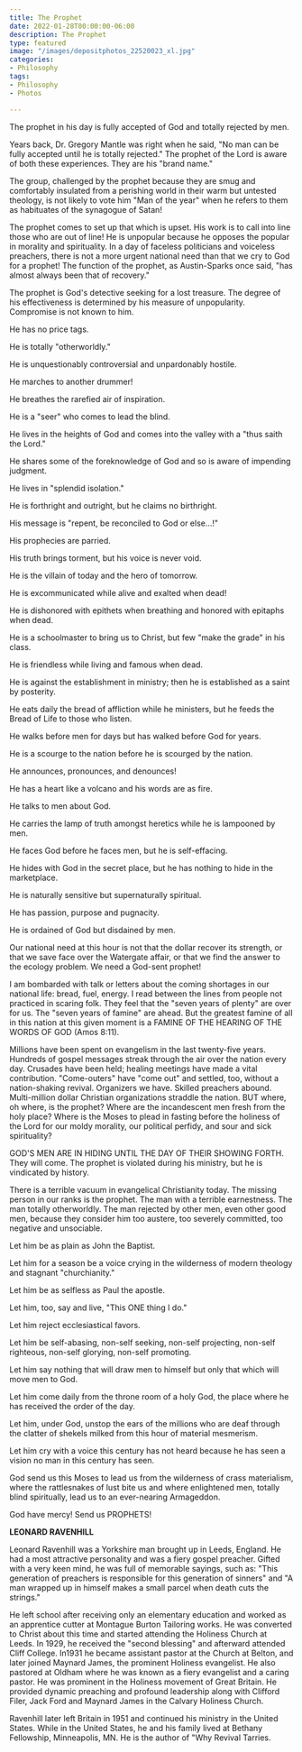 ```yaml
---
title: The Prophet
date: 2022-01-28T00:00:00-06:00
description: The Prophet
type: featured
image: "/images/depositphotos_22520023_xl.jpg"
categories:
- Philosophy
tags:
- Philosophy
- Photos

---
```

The prophet in his day is fully accepted of God and totally rejected by men.

Years back, Dr. Gregory Mantle was right when he said, "No man can be fully accepted until he is totally rejected." The prophet of the Lord is aware of both these experiences. They are his "brand name."

The group, challenged by the prophet because they are smug and comfortably insulated from a perishing world in their warm but untested theology, is not likely to vote him "Man of the year" when he refers to them as habituates of the synagogue of Satan!

The prophet comes to set up that which is upset. His work is to call into line those who are out of line! He is unpopular because he opposes the popular in morality and spirituality. In a day of faceless politicians and voiceless preachers, there is not a more urgent national need than that we cry to God for a prophet! The function of the prophet, as Austin-Sparks once said, "has almost always been that of recovery."

The prophet is God's detective seeking for a lost treasure. The degree of his effectiveness is determined by his measure of unpopularity. Compromise is not known to him.

He has no price tags.

He is totally "otherworldly."

He is unquestionably controversial and unpardonably hostile.

He marches to another drummer!

He breathes the rarefied air of inspiration.

He is a "seer" who comes to lead the blind.

He lives in the heights of God and comes into the valley with a "thus saith the Lord."

He shares some of the foreknowledge of God and so is aware of impending judgment.

He lives in "splendid isolation."

He is forthright and outright, but he claims no birthright.

His message is "repent, be reconciled to God or else...!"

His prophecies are parried.

His truth brings torment, but his voice is never void.

He is the villain of today and the hero of tomorrow.

He is excommunicated while alive and exalted when dead!

He is dishonored with epithets when breathing and honored with epitaphs when dead.

He is a schoolmaster to bring us to Christ, but few "make the grade" in his class.

He is friendless while living and famous when dead.

He is against the establishment in ministry; then he is established as a saint by posterity.

He eats daily the bread of affliction while he ministers, but he feeds the Bread of Life to those who listen.

He walks before men for days but has walked before God for years.

He is a scourge to the nation before he is scourged by the nation.

He announces, pronounces, and denounces!

He has a heart like a volcano and his words are as fire.

He talks to men about God.

He carries the lamp of truth amongst heretics while he is lampooned by men.

He faces God before he faces men, but he is self-effacing.

He hides with God in the secret place, but he has nothing to hide in the marketplace.

He is naturally sensitive but supernaturally spiritual.

He has passion, purpose and pugnacity.

He is ordained of God but disdained by men.

Our national need at this hour is not that the dollar recover its strength, or that we save face over the Watergate affair, or that we find the answer to the ecology problem. We need a God-sent prophet!

I am bombarded with talk or letters about the coming shortages in our national life: bread, fuel, energy. I read between the lines from people not practiced in scaring folk. They feel that the "seven years of plenty" are over for us. The "seven years of famine" are ahead. But the greatest famine of all in this nation at this given moment is a FAMINE OF THE HEARING OF THE WORDS OF GOD (Amos 8:11).

Millions have been spent on evangelism in the last twenty-five years. Hundreds of gospel messages streak through the air over the nation every day. Crusades have been held; healing meetings have made a vital contribution. "Come-outers" have "come out" and settled, too, without a nation-shaking revival. Organizers we have. Skilled preachers abound. Multi-million dollar Christian organizations straddle the nation. BUT where, oh where, is the prophet? Where are the incandescent men fresh from the holy place? Where is the Moses to plead in fasting before the holiness of the Lord for our moldy morality, our political perfidy, and sour and sick spirituality?

GOD'S MEN ARE IN HIDING UNTIL THE DAY OF THEIR SHOWING FORTH. They will come. The prophet is violated during his ministry, but he is vindicated by history.

There is a terrible vacuum in evangelical Christianity today. The missing person in our ranks is the prophet. The man with a terrible earnestness. The man totally otherworldly. The man rejected by other men, even other good men, because they consider him too austere, too severely committed, too negative and unsociable.

Let him be as plain as John the Baptist.

Let him for a season be a voice crying in the wilderness of modern theology and stagnant "churchianity."

Let him be as selfless as Paul the apostle.

Let him, too, say and live, "This ONE thing I do."

Let him reject ecclesiastical favors.

Let him be self-abasing, non-self seeking, non-self projecting, non-self righteous, non-self glorying, non-self promoting.

Let him say nothing that will draw men to himself but only that which will move men to God.

Let him come daily from the throne room of a holy God, the place where he has received the order of the day.

Let him, under God, unstop the ears of the millions who are deaf through the clatter of shekels milked from this hour of material mesmerism.

Let him cry with a voice this century has not heard because he has seen a vision no man in this century has seen.

God send us this Moses to lead us from the wilderness of crass materialism, where the rattlesnakes of lust bite us and where enlightened men, totally blind spiritually, lead us to an ever-nearing Armageddon.

God have mercy! Send us PROPHETS!

**LEONARD RAVENHILL**

Leonard Ravenhill was a Yorkshire man brought up in Leeds, England. He had a most attractive personality and was a fiery gospel preacher. Gifted with a very keen mind, he was full of memorable sayings, such as: "This generation of preachers is responsible for this generation of sinners" and "A man wrapped up in himself makes a small parcel when death cuts the strings."

He left school after receiving only an elementary education and worked as an apprentice cutter at Montague Burton Tailoring works. He was converted to Christ about this time and started attending the Holiness Church at Leeds. In 1929, he received the "second blessing" and afterward attended Cliff College. In1931 he became assistant pastor at the Church at Belton, and later joined Maynard James, the prominent Holiness evangelist. He also pastored at Oldham where he was known as a fiery evangelist and a caring pastor. He was prominent in the Holiness movement of Great Britain. He provided dynamic preaching and profound leadership along with Clifford Filer, Jack Ford and Maynard James in the Calvary Holiness Church.

Ravenhill later left Britain in 1951 and continued his ministry in the United States. While in the United States, he and his family lived at Bethany Fellowship, Minneapolis, MN. He is the author of "Why Revival Tarries.